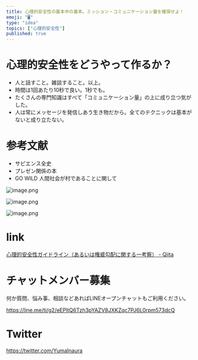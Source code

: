 ```yaml
---
title: 心理的安全性の基本中の基本。ミッション・コミュニケーション量を確保せよ！
emoji: "🖥"
type: "idea"
topics: ["心理的安全性"]
published: true
---
```



# 心理的安全性をどうやって作るか？

- 人と話すこと。雑談すること。以上。
- 時間は1回あたり10秒で良い。1秒でも。
- たくさんの専門知識はすべて「コミュニケーション量」の上に成り立つ気がした。
- 人は常にメッセージを発信しあう生き物だから。全てのテクニックは基本がないと成り立たない。

# 参考文献

- サピエンス全史
- プレゼン関係の本
- GO WILD 人間社会が村であることに関して


![image.png](https://qiita-image-store.s3.amazonaws.com/0/89618/515481f4-f9e8-cd78-2f57-46f57c099be8.png)

![image.png](https://qiita-image-store.s3.amazonaws.com/0/89618/273ccd99-a973-89a2-e8af-297bd4dbc42f.png)

![image.png](https://qiita-image-store.s3.amazonaws.com/0/89618/4cd57337-b738-fd24-f054-c1f9fa7de48a.png)


# link

[心理的安全性ガイドライン（あるいは権威勾配に関する一考察） - Qiita](https://qiita.com/hirokidaichi/items/5d8c4294083d85654a04#%E5%B9%B4%E9%BD%A2%E5%B7%AE)








<!-- Update From Qiita API -->

# チャットメンバー募集


何か質問、悩み事、相談などあればLINEオープンチャットもご利用ください。

https://line.me/ti/g2/eEPltQ6Tzh3pYAZV8JXKZqc7PJ6L0rpm573dcQ





# Twitter


https://twitter.com/YumaInaura


<!-- Update From Qiita API -->


